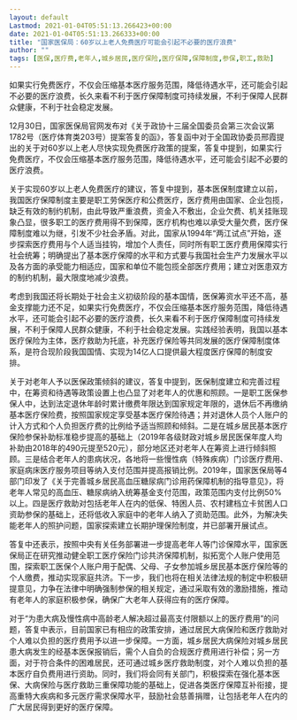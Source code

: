 ```yaml
---
layout: default
Lastmod: 2021-01-04T05:51:13.266423+00:00
date: 2021-01-04T05:51:13.266333+00:00
title: "国家医保局：60岁以上老人免费医疗可能会引起不必要的医疗浪费"
author: ""
tags: [医保,医疗费,老年人,城乡居民,医疗保险,医疗保障,保障制度,参保,职工,救助]
---
```


如果实行免费医疗，不仅会压缩基本医疗服务范围，降低待遇水平，还可能会引起不必要的医疗浪费，长久来看不利于医疗保障制度可持续发展，不利于保障人民群众健康，不利于社会稳定发展。

12月30日，国家医保局官网发布对《关于政协十三届全国委员会第三次会议第1782号（医疗体育类203号）提案答复的函》，答复函中对于全国政协委员邢霞提出的关于对60岁以上老人尽快实现免费医疗政策的提案，答复中提到，如果实行免费医疗，不仅会压缩基本医疗服务范围，降低待遇水平，还可能会引起不必要的医疗浪费。

关于实现60岁以上老人免费医疗的建议，答复中提到，基本医保制度建立以前，我国医疗保障制度主要是职工劳保医疗和公费医疗，医疗费用由国家、企业包揽，缺乏有效的制约机制，由此导致严重浪费，资金入不敷出，企业欠费、机关挂账现象凸显，很多职工的医疗费用得不到保障，医疗机构也难以承受大量欠费，医疗保障制度难以为继，引发不少社会矛盾。对此，国家从1994年“两江试点”开始，逐步探索医疗费用与个人适当挂钩，增加个人责任，同时所有职工医疗费用保障实行社会统筹；明确提出了基本医疗保障的水平和方式要与我国社会生产力发展水平以及各方面的承受能力相适应，国家和单位不能包揽全部医疗费用；建立对医患双方的制约机制，最大限度地减少浪费。

考虑到我国还将长期处于社会主义初级阶段的基本国情，医保筹资水平还不高，基金支撑能力还不足，如果实行免费医疗，不仅会压缩基本医疗服务范围，降低待遇水平，还可能会引起不必要的医疗浪费，长久来看不利于医疗保障制度可持续发展，不利于保障人民群众健康，不利于社会稳定发展。实践经验表明，我国以基本医疗保险为主体，医疗救助为托底，补充医疗保险等共同发展的医疗保障制度体系，是符合现阶段我国国情、实现为14亿人口提供最大程度医疗保障的制度安排。

关于对老年人予以医保政策倾斜的建议，答复中提到，医保制度建立和完善过程中，在筹资和待遇等政策设置上也凸显了对老年人的优惠和照顾。一是职工医保参保人中，达到法定退休年龄时累计缴费年限达到国家规定年限的，退休后不再缴纳基本医疗保险费，按照国家规定享受基本医疗保险待遇；并对退休人员个人账户的计入方式和个人负担医疗费的比例给予适当照顾和倾斜。二是在城乡居民基本医疗保险参保补助标准稳步提高的基础上（2019年各级财政对城乡居民医保年度人均补助由2018年的490元提至520元），部分地区还对老年人在筹资上进行倾斜照顾。三是结合老年人的患病状况，各地将一些慢性病（特殊疾病）门诊医疗费用、家庭病床医疗服务项目等纳入支付范围并提高报销比例。2019年，国家医保局等4部门印发了《关于完善城乡居民高血压糖尿病门诊用药保障机制的指导意见》，将老年人常见的高血压、糖尿病纳入统筹基金支付范围，政策范围内支付比例50%以上。四是医疗救助对包括老年人在内的低保、特困人员、农村建档立卡贫困人口资助参保的基础上，还将低收入家庭中的老年人纳入了资助范围。此外，为解决失能老年人的照护问题，国家探索建立长期护理保险制度，并已部署开展试点。

答复中还表示，按照中央有关任务部署进一步提高老年人等门诊保障水平，国家医保局正在研究推动健全职工医疗保险门诊共济保障机制，拟拓宽个人账户使用范围，探索职工医保个人账户用于配偶、父母、子女参加城乡居民基本医疗保险等的个人缴费，推动实现家庭共济。下一步，我们也将在相关法律法规的制定中积极研提意见，力争在法律中明确强制参保的相关规定，通过采取有效的激励措施，推动有老年人的家庭积极参保，确保广大老年人获得应有的医疗保障。

对于“为患大病及慢性病中高龄老人解决超过最高支付限额以上的医疗费用”的问题，答复中表示，目前国家已有相应的政策安排，通过居民大病保险和医疗救助对个人难以负担的医疗费用予以进一步保障。一方面，城乡居民大病保险对城乡居民患大病发生的经基本医保报销后，需个人自负的合规医疗费用进行补偿；另一方面，对于符合条件的困难居民，还可通过城乡医疗救助制度，对个人难以负担的基本医疗自负费用进行资助。同时，我们将会同有关部门，积极探索在强化基本医保、大病保险与医疗救助三重保障功能的基础上，促进各类医疗保障互补衔接，提高重特大疾病和多元医疗需求保障水平，鼓励社会慈善捐赠，让包括老年人在内的广大居民得到更好的医疗保障。

